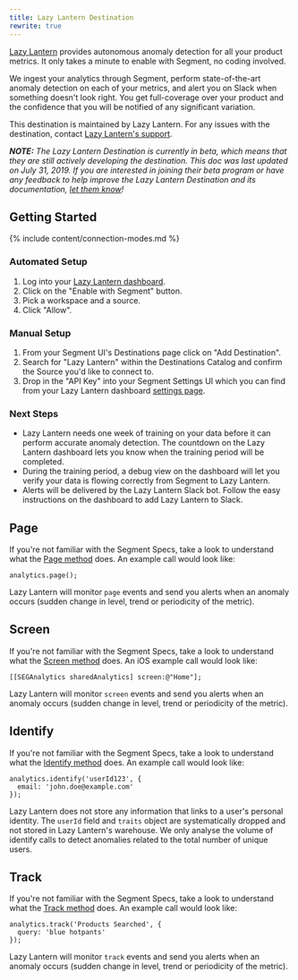 ```yaml
---
title: Lazy Lantern Destination
rewrite: true
---
```

[Lazy Lantern](https://lazylantern.com/?utm_source=segmentio&utm_medium=docs&utm_campaign=partners) provides autonomous anomaly detection for all your product metrics. It only takes a minute to enable with Segment, no coding involved.

We ingest your analytics through Segment, perform state-of-the-art anomaly detection on each of your metrics, and  alert you on Slack when something doesn't look right. You get full-coverage over your product and the confidence that you will be notified of any significant variation.

This destination is maintained by Lazy Lantern. For any issues with the destination, contact [Lazy Lantern's support](mailto:support@lazylantern.com).


_**NOTE:** The Lazy Lantern Destination is currently in beta, which means that they are still actively developing the destination. This doc was last updated on July 31, 2019. If you are interested in joining their beta program or have any feedback to help improve the Lazy Lantern Destination and its documentation, [let them know](mailto:support@lazylantern.com)!_


## Getting Started

{% include content/connection-modes.md %}

### Automated Setup
1. Log into your [Lazy Lantern dashboard](https://app.lazylantern.com).
2. Click on the "Enable with Segment" button.
3. Pick a workspace and a source.
4. Click "Allow".

### Manual Setup

1. From your Segment UI's Destinations page click on "Add Destination".
2. Search for "Lazy Lantern" within the Destinations Catalog and confirm the Source you'd like to connect to.
3. Drop in the "API Key" into your Segment Settings UI which you can find from your Lazy Lantern dashboard [settings page](https://app.lazylantern.com).

### Next Steps
 - Lazy Lantern needs one week of training on your data before it can perform accurate anomaly detection. The countdown on the Lazy Lantern dashboard lets you know when the training period will be completed.
 - During the training period, a debug view on the dashboard will let you verify your data is flowing correctly from Segment to Lazy Lantern.
 - Alerts will be delivered by the Lazy Lantern Slack bot. Follow the easy instructions on the dashboard to add Lazy Lantern to Slack.



## Page

If you're not familiar with the Segment Specs, take a look to understand what the [Page method](https://segment.com/docs/connections/spec/page/) does. An example call would look like:

```
analytics.page();
```

Lazy Lantern will monitor `page` events and send you alerts when an anomaly occurs (sudden change in level, trend or periodicity of the metric).


## Screen

If you're not familiar with the Segment Specs, take a look to understand what the [Screen method](https://segment.com/docs/connections/spec/screen/) does. An iOS example call would look like:

```
[[SEGAnalytics sharedAnalytics] screen:@"Home"];
```

Lazy Lantern will monitor `screen` events and send you alerts when an anomaly occurs (sudden change in level, trend or periodicity of the metric).


## Identify

If you're not familiar with the Segment Specs, take a look to understand what the [Identify method](https://segment.com/docs/connections/spec/identify/) does. An example call would look like:

```
analytics.identify('userId123', {
  email: 'john.doe@example.com'
});
```

Lazy Lantern does not store any information that links to a user's personal identity. The `userId` field and `traits` object are systematically dropped and not stored in Lazy Lantern's warehouse. We only analyse the volume of identify calls to detect anomalies related to the total number of unique users.


## Track

If you're not familiar with the Segment Specs, take a look to understand what the [Track method](https://segment.com/docs/connections/spec/track/) does. An example call would look like:

```
analytics.track('Products Searched', {
  query: 'blue hotpants'
});
```

Lazy Lantern will monitor `track` events and send you alerts when an anomaly occurs (sudden change in level, trend or periodicity of the metric).

